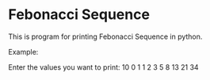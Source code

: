 # Febonacci Sequence
 This is program for printing Febonacci Sequence in python.

Example:

Enter the values you want to print: 10
0 1 1 2 3 5 8 13 21 34